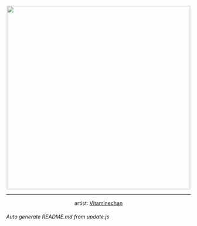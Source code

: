 
<p align="center">
  <img width="500" src="https://nekos.best/api/v2/neko/0393.png">
  <hr/>
  <center>
    artist: <a href="https://www.pixiv.net/en/artworks/88054681">Vitaminechan</a>
  </center>
</p>


###### Auto generate README.md from update.js


